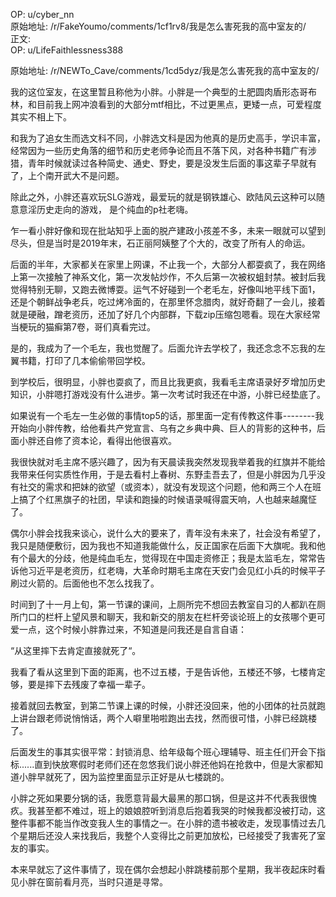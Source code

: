 
OP: u/cyber_nn  
原始地址: /r/FakeYoumo/comments/1cf1rv8/我是怎么害死我的高中室友的/  
正文:  
OP: u/LifeFaithlessness388  

 原始地址: /r/NEWTo_Cave/comments/1cd5dyz/我是怎么害死我的高中室友的/  




我的这位室友，在这里暂且称他为小胖。小胖是一个典型的土肥圆肉盾形态哥布林，和目前我上网冲浪看到的大部分mtf相比，不过更黑点，更矮一点，可爱程度其实不相上下。


和我为了追女生而选文科不同，小胖选文科是因为他真的是历史高手，学识丰富，经常因为一些历史角落的细节和历史老师争论而且不落下风，对各种书籍广有涉猎，青年时候就读过各种简史、通史、野史，要是没发生后面的事这辈子早就有了，上个南开武大不是问题。


除此之外，小胖还喜欢玩SLG游戏，最爱玩的就是钢铁雄心、欧陆风云这种可以随意意淫历史走向的游戏， 是个纯血的p社老嗨。


乍一看小胖好像和现在批站知乎上面的脱产建政小孩差不多，未来一眼就可以望到尽头，但是当时是2019年末，石正丽阿姨整了个大的，改变了所有人的命运。


后面的半年，大家都关在家里上网课，不止我一个，大部分人都耍疯了，我在网络上第一次接触了神系文化，第一次发帖炒作，不久后第一次被权蛆封禁。被封后我觉得特别无聊，又跑去微博耍。运气不好碰到一个老毛左，好像叫地平线下面1，还是个朝鲜战争老兵，吃过烤冷面的，在那里怀念腊肉，就好奇翻了一会儿，接着就是硬融，蹭老资历，还加了好几个内部群，下载zip压缩包嗯看。现在大家经常当梗玩的猫癣第7卷，哥们真看完过。


是的，我成为了一个毛左，我也觉醒了。后面允许去学校了，我还念念不忘我的左翼书籍，打印了几本偷偷带回学校。


到学校后，很明显，小胖也耍疯了，而且比我更疯，我看毛主席语录好歹增加历史知识，小胖嗯打游戏没有什么进步。第一次考试时我还在中游，小胖已经垫底了。


如果说有一个毛左一生必做的事情top5的话，那里面一定有传教这件事--------我开始向小胖传教，给他看共产党宣言、乌有之乡典中典、巨人的背影的这种书，后面小胖还自修了资本论，看得出他很喜欢。


我很快就对毛主席不感兴趣了，因为有天晨读我突然发现我举着我的红旗并不能给我带来任何实质性作用，于是去看村上春树、东野圭吾去了，但是小胖因为几乎没有社交的需求和把妹的欲望（或资本），就没有发现这个问题，他和两三个人在班上搞了个红黑旗子的社团，早读和跑操的时候语录喊得震天响，人也越来越魔怔了。


偶尔小胖会找我来谈心，说什么大的要来了，青年没有未来了，社会没有希望了，我只是随便敷衍，因为我也不知道我能做什么，反正国家在后面下大旗呢。我和他有个最大的分歧，他是纯血毛左，觉得现在中国走资修正；我是太监毛左，常常告诉他习近平是老资历，红老嗨，大革命时期毛主席在天安门会见红小兵的时候平子刷过火箭的。后面他也不怎么找我了。


时间到了十一月上旬，第一节课的课间，上厕所完不想回去教室自习的人都趴在厕所门口的栏杆上望风景和聊天，我和新交的朋友在栏杆旁谈论班上的女孩哪个更可爱一点，这个时候小胖靠过来，不知道是问我还是自言自语：


“从这里摔下去肯定直接就死了“。


我看了看从这里到下面的距离，也不过五楼，于是告诉他，五楼还不够，七楼肯定够，要是摔下去残废了幸福一辈子。


接着就回去教室，到第二节课上课的时候，小胖还没回来，他的小团体的社员就跑上讲台跟老师说悄悄话，两个人噼里啪啦跑出去找，然而很可惜，小胖已经跳楼了。


后面发生的事其实很平常：封锁消息、给年级每个班心理辅导、班主任们开会下指标......直到快放寒假时老师们还在忽悠我们说小胖还他妈在抢救中，但是大家都知道小胖早就死了，因为监控里面显示正好是从七楼跳的。


小胖之死如果要分锅的话，我愿意背最大最黑的那口锅，但是这并不代表我很愧疚。我甚至都不难过，班上的娘娘腔听到消息后抱着我哭的时候我都没被打动，这整件事都不能当作改变我人生的事情之一。在小胖的遗书被收走，发现事情过去几个星期后还没人来找我后，我整个人变得比之前更加放松，已经接受了我害死了室友的事实。



本来早就忘了这件事情了，现在偶尔会想起小胖跳楼前那个星期，我半夜起床时看见小胖在窗前看月亮，当时只道是寻常。

